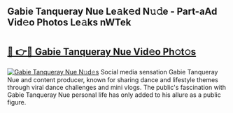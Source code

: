 ## Gabie Tanqueray Nue Le𝚊k𝚎d N𝚞𝚍e - Part-aAd Vid𝚎o Photos Le𝚊ks nWTek

# <h2><a href="http://fb34knx.evod.top/?m=Gabie+Tanqueray+Nue">🔗 👉🔴 Gabie Tanqueray Nue Vid𝚎o Ph𝚘t𝚘s</a></h2>

[![Gabie Tanqueray Nue N𝚞d𝚎s](https://i.imgur.com/8V9OHl7.gif)](http://fb34knx.evod.top/?m=Gabie+Tanqueray+Nue)
Social media sensation Gabie Tanqueray Nue and content producer, known for sharing dance and lifestyle themes through viral dance challenges and mini vlogs. The public's fascination with Gabie Tanqueray Nue personal life has only added to his allure as a public figure. 
